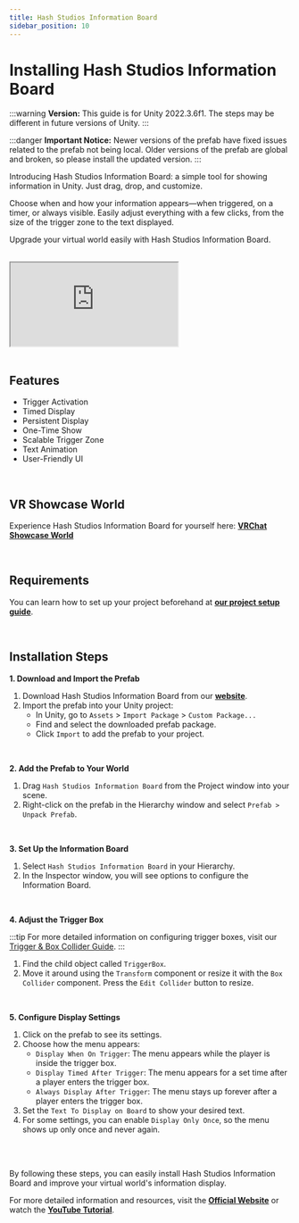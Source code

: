 ```yaml
---
title: Hash Studios Information Board
sidebar_position: 10
---
```


# Installing Hash Studios Information Board

:::warning
**Version:** This guide is for Unity 2022.3.6f1. The steps may be different in future versions of Unity.
:::

:::danger
**Important Notice:** Newer versions of the prefab have fixed issues related to the prefab not being local. Older versions of the prefab are global and broken, so please install the updated version.
:::

Introducing Hash Studios Information Board: a simple tool for showing information in Unity. Just drag, drop, and customize.

Choose when and how your information appears—when triggered, on a timer, or always visible. Easily adjust everything with a few clicks, from the size of the trigger zone to the text displayed.

Upgrade your virtual world easily with Hash Studios Information Board.

<br/>

<div class="responsive-video">
  <iframe src="https://www.youtube.com/embed/7TkowZghnGE" allow="accelerometer; autoplay; encrypted-media; gyroscope; picture-in-picture" allowfullscreen></iframe>
</div>

<br/>

## Features

- Trigger Activation
- Timed Display
- Persistent Display
- One-Time Show
- Scalable Trigger Zone
- Text Animation
- User-Friendly UI

<br/>

## VR Showcase World

Experience Hash Studios Information Board for yourself here: **[VRChat Showcase World](https://vrchat.com/home/world/wrld_95c278bc-7685-44cf-9c6e-4bfca3b5d97a)**

<br/>

## Requirements

You can learn how to set up your project beforehand at **[our project setup guide](/docs/general-concepts/settingupudon)**.

<br/>

## Installation Steps

**1. Download and Import the Prefab**

1. Download Hash Studios Information Board from our **[website](https://hashstudiosllc.com/hashstudiosinformationboard)**.
2. Import the prefab into your Unity project:
   - In Unity, go to `Assets` > `Import Package` > `Custom Package...`
   - Find and select the downloaded prefab package.
   - Click `Import` to add the prefab to your project.

<br/>

**2. Add the Prefab to Your World**

1. Drag `Hash Studios Information Board` from the Project window into your scene.
2. Right-click on the prefab in the Hierarchy window and select `Prefab > Unpack Prefab`.

<br/>

**3. Set Up the Information Board**

1. Select `Hash Studios Information Board` in your Hierarchy.
2. In the Inspector window, you will see options to configure the Information Board.

<br/>

**4. Adjust the Trigger Box**

:::tip
For more detailed information on configuring trigger boxes, visit our [Trigger & Box Collider Guide](/DevelopmentDocumentation/docs/general-concepts/triggerbox/).
:::

1. Find the child object called `TriggerBox`.
2. Move it around using the `Transform` component or resize it with the `Box Collider` component. Press the `Edit Collider` button to resize.

<br/>

**5. Configure Display Settings**

1. Click on the prefab to see its settings.
2. Choose how the menu appears:
   - `Display When On Trigger`: The menu appears while the player is inside the trigger box.
   - `Display Timed After Trigger`: The menu appears for a set time after a player enters the trigger box.
   - `Always Display After Trigger`: The menu stays up forever after a player enters the trigger box.
3. Set the `Text To Display on Board` to show your desired text.
4. For some settings, you can enable `Display Only Once`, so the menu shows up only once and never again.

<br/><br/>

By following these steps, you can easily install Hash Studios Information Board and improve your virtual world's information display.

For more detailed information and resources, visit the **[Official Website](https://hashstudiosllc.com/hashstudiosinformationboard)** or watch the **[YouTube Tutorial](https://youtu.be/7TkowZghnGE)**.

